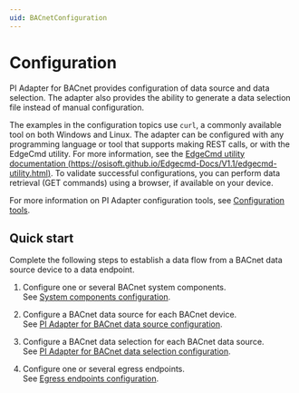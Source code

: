 ```yaml
---
uid: BACnetConfiguration
---
```


# Configuration

PI Adapter for BACnet provides configuration of data source and data selection. The adapter also provides the ability to generate a data selection file instead of manual configuration.

The examples in the configuration topics use `curl`, a commonly available tool on both Windows and Linux. The adapter can be configured with any programming language or tool that supports making REST calls, or with the EdgeCmd utility. For more information, see the [EdgeCmd utility documentation (https://osisoft.github.io/Edgecmd-Docs/V1.1/edgecmd-utility.html)](https://osisoft.github.io/Edgecmd-Docs/V1.1/edgecmd-utility.html). To validate successful configurations, you can perform data retrieval (GET commands) using a browser, if available on your device.

For more information on PI Adapter configuration tools, see [Configuration tools](xref:ConfigurationTools).

## Quick start

Complete the following steps to establish a data flow from a BACnet data source device to a data endpoint.

1. Configure one or several BACnet system components.<br>See [System components configuration](xref:SystemComponentsConfiguration#add-a-system-component).

2. Configure a BACnet data source for each BACnet device.<br>See [PI Adapter for BACnet data source configuration](xref:PIAdapterforBACnetDataSourceConfiguration#configure-bacnet-data-source).

3. Configure a BACnet data selection for each BACnet data source.<br>See [PI Adapter for BACnet data selection configuration](xref:PIAdapterforBACnetDataSelectionConfiguration#configure-bacnet-data-selection).

4. Configure one or several egress endpoints.<br>See [Egress endpoints configuration](xref:EgressEndpointsConfiguration).
